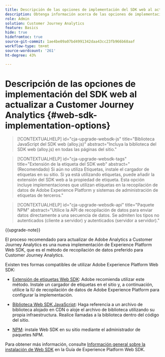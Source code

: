 ```yaml
---
title: Descripción de las opciones de implementación del SDK web al actualizar a Customer Journey Analytics
description: Obtenga información acerca de las opciones de implementación de Web SDK al actualizar a Customer Journey Analytics
role: Admin
solution: Customer Journey Analytics
feature: Basics
hide: true
hidefromtoc: true
source-git-commit: 1ae4be09a07bd4991342daa43cc23fb966b68aaf
workflow-type: tm+mt
source-wordcount: '261'
ht-degree: 43%

---
```


# Descripción de las opciones de implementación del SDK web al actualizar a Customer Journey Analytics {#web-sdk-implementation-options}

<!-- markdownlint-disable MD034 -->

>[!CONTEXTUALHELP]
>id="cja-upgrade-websdk-js"
>title="Biblioteca JavaScript del SDK web (alloy.js)"
>abstract="Incluya la biblioteca del SDK web (alloy.js) en todas las páginas del sitio."

<!-- markdownlint-enable MD034 -->

<!-- markdownlint-disable MD034 -->

>[!CONTEXTUALHELP]
>id="cja-upgrade-websdk-tags"
>title="Extensión de la etiqueta del SDK web"
>abstract="(Recomendado) Si aún no utiliza Etiquetas, instale el cargador de etiquetas en su sitio. Si ya está utilizando etiquetas, puede añadir la extensión del SDK web a la propiedad de etiqueta. Esta opción incluye implementaciones que utilizan etiquetas en la recopilación de datos de Adobe Experience Platform y sistemas de administración de etiquetas de terceros."

<!-- markdownlint-enable MD034 -->

<!-- markdownlint-disable MD034 -->

>[!CONTEXTUALHELP]
>id="cja-upgrade-websdk-api"
>title="Paquete NPM"
>abstract="Utilice la API de recopilación de datos para enviar datos directamente a una secuencia de datos. Se admiten los tipos no autenticados (cliente a servidor) y autenticados (servidor a servidor)."

<!-- markdownlint-enable MD034 -->

{{upgrade-note}}

El proceso recomendado para actualizar de Adobe Analytics a Customer Journey Analytics es una nueva implementación de Experience Platform Web SDK, que es el método de recopilación de datos preferido para Customer Journey Analytics.

Existen tres formas compatibles de utilizar Adobe Experience Platform Web SDK:

* [Extensión de etiquetas Web SDK](https://experienceleague.adobe.com/en/docs/experience-platform/web-sdk/install/extension): Adobe recomienda utilizar este método. Instale un cargador de etiquetas en el sitio y, a continuación, utilice la IU de recopilación de datos de Adobe Experience Platform para configurar la implementación.

* [Biblioteca Web SDK JavaScript](https://experienceleague.adobe.com/en/docs/experience-platform/web-sdk/install/library): Haga referencia a un archivo de biblioteca alojado en CDN o aloje el archivo de biblioteca utilizando su propia infraestructura. Realice llamadas a la biblioteca dentro del código del sitio.

* [NPM](https://experienceleague.adobe.com/en/docs/experience-platform/web-sdk/install/npm): instale Web SDK en su sitio mediante el administrador de paquetes NPM.

Para obtener más información, consulte [Información general sobre la instalación de Web SDK](https://experienceleague.adobe.com/en/docs/experience-platform/web-sdk/install/overview) en la Guía de Experience Platform Web SDK.



